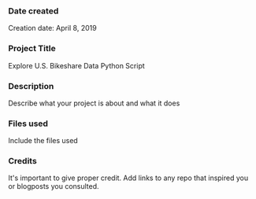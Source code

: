 ### Date created
Creation date: April 8, 2019

### Project Title
Explore U.S. Bikeshare Data Python Script

### Description
Describe what your project is about and what it does

### Files used
Include the files used

### Credits
It's important to give proper credit. Add links to any repo that inspired you or blogposts you consulted.
